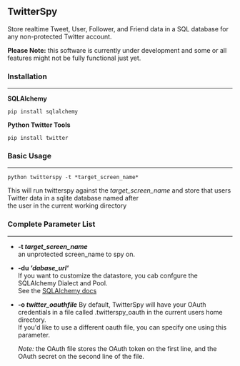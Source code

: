 ## TwitterSpy

Store realtime Tweet, User, Follower, and Friend data in a SQL database for any non-protected Twitter account.

__Please Note:__ this software is currently under development and some or all features might not be fully functional just yet.

### Installation
***
**SQLAlchemy**

`pip install sqlalchemy`

**Python Twitter Tools**

`pip install twitter`

### Basic Usage
***
`python twitterspy -t *target_screen_name*`

This will run twitterspy against the *target_screen_name* and store that users Twitter data in a sqlite database named after  
the user in the current working directory 


### Complete Parameter List
***
+ __-t *target_screen_name*__  
an unprotected screen_name to spy on.

+ __-du *'dabase_url'*__  
   If you want to customize the datastore, you cab confgure the SQLAlchemy Dialect and Pool.  
   See the [SQLAlchemy docs](http://docs.sqlalchemy.org/en/latest/core/engines.html#database-urls)

+ __-o *twitter_oauthfile*__ 
  By default, TwitterSpy will have your OAuth credentials in a file called .twitterspy_oauth in the current users home directory.  
  If you'd like to use a different oauth file, you can specify one using this parameter.  
  
  *Note:* the OAuth file stores the OAuth token on the first line, and the OAuth secret on the second line of the file.
